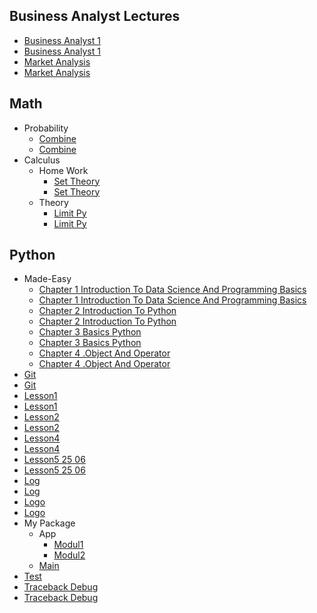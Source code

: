 ## Business Analyst Lectures
  * [Business Analyst 1](Business_analyst_lectures/business_analyst_1.ipynb)
  * [Business Analyst 1](Business_analyst_lectures/business_analyst_1.py)
  * [Market Analysis](Business_analyst_lectures/market_analysis.ipynb)
  * [Market Analysis](Business_analyst_lectures/market_analysis.py)

## Math
  * Probability
    * [Combine](Math/Probability/combin.ipynb)
    * [Combine](Math/Probability/combin.py)
  * Calculus
    * Home Work
      * [Set Theory](Math/calculus/Home_work/set_teory.ipynb)
      * [Set Theory](Math/calculus/Home_work/set_teory.py)
    * Theory
      * [Limit Py](Math/calculus/theory/limit_py.ipynb)
      * [Limit Py](Math/calculus/theory/limit_py.py)

## Python
  * Made-Easy
    * [Chapter 1 Introduction To Data Science And Programming Basics](Python/Made-Easy/chapter_1_introduction_to_data_science_and_programming_basics.ipynb)
    * [Chapter 1 Introduction To Data Science And Programming Basics](Python/Made-Easy/chapter_1_introduction_to_data_science_and_programming_basics.py)
    * [Chapter 2 Introduction To Python](Python/Made-Easy/chapter_2_introduction_to_python.ipynb)
    * [Chapter 2 Introduction To Python](Python/Made-Easy/chapter_2_introduction_to_python.py)
    * [Chapter 3 Basics Python](Python/Made-Easy/chapter_3_basics_python.ipynb)
    * [Chapter 3 Basics Python](Python/Made-Easy/chapter_3_basics_python.py)
    * [Chapter 4 .Object And Operator](Python/Made-Easy/chapter_4_.object_and_operator.ipynb)
    * [Chapter 4 .Object And Operator](Python/Made-Easy/chapter_4_.object_and_operator.py)
  * [Git](Python/git.ipynb)
  * [Git](Python/git.py)
  * [Lesson1](Python/lesson1.ipynb)
  * [Lesson1](Python/lesson1.py)
  * [Lesson2](Python/lesson2.ipynb)
  * [Lesson2](Python/lesson2.py)
  * [Lesson4](Python/lesson4.ipynb)
  * [Lesson4](Python/lesson4.py)
  * [Lesson5 25 06](Python/lesson5_25_06.ipynb)
  * [Lesson5 25 06](Python/lesson5_25_06.py)
  * [Log](Python/log.ipynb)
  * [Log](Python/log.py)
  * [Logo](Python/logo.ipynb)
  * [Logo](Python/logo.py)
  * My Package
    * App
      * [Modul1](Python/my_package/app/modul1.py)
      * [Modul2](Python/my_package/app/modul2.py)
    * [Main](Python/my_package/main.py)
  * [Test](Python/test.py)
  * [Traceback Debug](Python/traceback_debug.ipynb)
  * [Traceback Debug](Python/traceback_debug.py)
